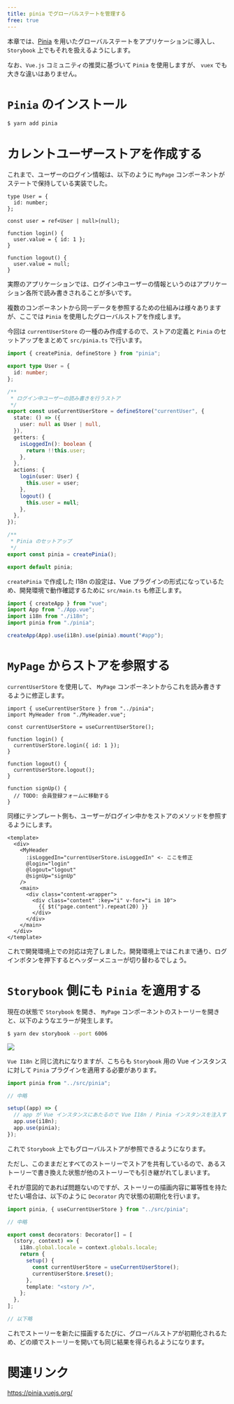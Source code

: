 ```yaml
---
title: pinia でグローバルステートを管理する
free: true
---
```


本章では、[Pinia](https://pinia.vuejs.org/) を用いたグローバルステートをアプリケーションに導入し、`Storybook` 上でもそれを扱えるようにします。

なお、`Vue.js` コミュニティの推奨に基づいて `Pinia` を使用しますが、 `vuex` でも大きな違いはありません。

# `Pinia` のインストール

```bash
$ yarn add pinia
```

# カレントユーザーストアを作成する

これまで、ユーザーのログイン情報は、以下のように `MyPage` コンポーネントがステートで保持している実装でした。

```ts:src/components/MyPage.vue
type User = {
  id: number;
};

const user = ref<User | null>(null);

function login() {
  user.value = { id: 1 };
}

function logout() {
  user.value = null;
}
```

実際のアプリケーションでは、ログイン中ユーザーの情報というのはアプリケーション各所で読み書きされることが多いです。

複数のコンポーネントから同一データを参照するための仕組みは様々ありますが、ここでは `Pinia` を使用したグローバルストアを作成します。

今回は `currentUserStore` の一種のみ作成するので、ストアの定義と `Pinia` のセットアップをまとめて `src/pinia.ts` で行います。

```ts:src/pinia.ts
import { createPinia, defineStore } from "pinia";

export type User = {
  id: number;
};

/**
 * ログイン中ユーザーの読み書きを行うストア
 */
export const useCurrentUserStore = defineStore("currentUser", {
  state: () => ({
    user: null as User | null,
  }),
  getters: {
    isLoggedIn(): boolean {
      return !!this.user;
    },
  },
  actions: {
    login(user: User) {
      this.user = user;
    },
    logout() {
      this.user = null;
    },
  },
});

/**
 * Pinia のセットアップ
 */
export const pinia = createPinia();

export default pinia;
```

`createPinia` で作成した I18n の設定は、Vue プラグインの形式になっているため、開発環境で動作確認するために `src/main.ts` も修正します。

```ts:src/main.ts
import { createApp } from "vue";
import App from "./App.vue";
import i18n from "./i18n";
import pinia from "./pinia";

createApp(App).use(i18n).use(pinia).mount("#app");
```

# `MyPage` からストアを参照する

`currentUserStore` を使用して、 `MyPage` コンポーネントからこれを読み書きするように修正します。

```ts:src/components/MyPage.vue
import { useCurrentUserStore } from "../pinia";
import MyHeader from "./MyHeader.vue";

const currentUserStore = useCurrentUserStore();

function login() {
  currentUserStore.login({ id: 1 });
}

function logout() {
  currentUserStore.logout();
}

function signUp() {
  // TODO: 会員登録フォームに移動する
}
```

同様にテンプレート側も、ユーザーがログイン中かをストアのメソッドを参照するようにします。

```html:src/components/MyPage.vue
<template>
  <div>
    <MyHeader
      :isLoggedIn="currentUserStore.isLoggedIn" <- ここを修正
      @login="login"
      @logout="logout"
      @signUp="signUp"
    />
    <main>
      <div class="content-wrapper">
        <div class="content" :key="i" v-for="i in 10">
          {{ $t("page.content").repeat(20) }}
        </div>
      </div>
    </main>
  </div>
</template>
```

これで開発環境上での対応は完了しました。開発環境上ではこれまで通り、ログインボタンを押下するとヘッダーメニューが切り替わるでしょう。

# `Storybook` 側にも `Pinia` を適用する

現在の状態で `Storybook` を開き、 `MyPage` コンポーネントのストーリーを開きと、以下のようなエラーが発生します。

```bash
$ yarn dev storybook --port 6006
```

![](https://storage.googleapis.com/zenn-user-upload/e31b268d039f-20221231.png)

`Vue I18n` と同じ流れになりますが、こちらも `Storybook` 用の Vue インスタンスに対して `Pinia` プラグインを適用する必要があります。

```ts:.storybook/preview.ts
import pinia from "../src/pinia";

// 中略

setup((app) => {
  // app が Vue インスタンスにあたるので Vue I18n / Pinia インスタンスを注入する
  app.use(i18n);
  app.use(pinia);
});
```

これで `Storybook` 上でもグローバルストアが参照できるようになります。

ただし、このままだとすべてのストーリーでストアを共有しているので、あるストーリーで書き換えた状態が他のストーリーでも引き継がれてしまいます。

それが意図的であれば問題ないのですが、ストーリーの描画内容に冪等性を持たせたい場合は、以下のように `Decorator` 内で状態の初期化を行います。

```ts:.storybook/preview.ts
import pinia, { useCurrentUserStore } from "../src/pinia";

// 中略

export const decorators: Decorator[] = [
  (story, context) => {
    i18n.global.locale = context.globals.locale;
    return {
      setup() {
        const currentUserStore = useCurrentUserStore();
        currentUserStore.$reset();
      },
      template: "<story />",
    };
  },
];

// 以下略
```

これでストーリーを新たに描画するたびに、グローバルストアが初期化されるため、どの順でストーリーを開いても同じ結果を得られるようになります。

# 関連リンク

https://pinia.vuejs.org/